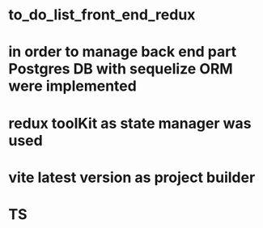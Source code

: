 # to_do_list_front_end_redux
# in order to manage back end part Postgres DB with sequelize ORM were implemented
# redux toolKit as state manager was used
# vite latest version as project builder
# TS 

